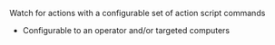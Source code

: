 Watch for actions with a configurable set of action script commands
  * Configurable to an operator and/or targeted computers
